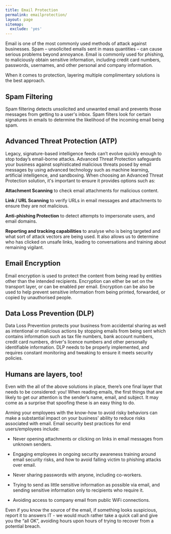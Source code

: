 ```yaml
---
title: Email Protection
permalink: emailprotection/
layout: page
sitemap:
  exclude: 'yes'
---
```


Email is one of the most commonly used methods of attack against businesses. Spam – unsolicited emails sent in mass quantities – can cause serious problems beyond annoyance. Email is commonly used for phishing, to maliciously obtain sensitive information, including credit card numbers, passwords, usernames, and other personal and company information.

When it comes to protection, layering multiple complimentary solutions is the best approach.

## Spam Filtering

Spam filtering detects unsolicited and unwanted email and prevents those messages from getting to a user's inbox. Spam filters look for certain signatures in emails to determine the likelihood of the incoming email being spam.

## Advanced Threat Protection (ATP)

Legacy, signature-based intelligence feeds can’t evolve quickly enough to stop today’s email-borne attacks. Advanced Threat Protection safeguards your business against sophisticated malicious threats posed by email messages by using advanced technology such as machine learning, artificial intelligence, and sandboxing. When choosing an Advanced Threat Protection solution, it's important to ensure it provides options such as:

**Attachment Scanning**  to check email attachments for malicious content.

**Link / URL Scanning** to verify URLs in email messages and attachments to ensure they are not malicious.

**Anti-phishing Protection** to detect attempts to impersonate users, and email domains.

**Reporting and tracking capabilities** to analyse who is being targeted and what sort of attack vectors are being used. It also allows us to determine who has clicked on unsafe links, leading to conversations and training about remaining vigilant.

## Email Encryption

Email encryption is used to protect the content from being read by entities other than the intended recipients. Encryption can either be set on the transport layer, or can be enabled per email. Encryption can be also be used to help prevent sensitive information from being printed, forwarded, or copied by unauthorised people.

## Data Loss Prevention (DLP)

Data Loss Prevention protects your business from accidental sharing as well as intentional or malicious actions by stopping emails from being sent which contains information such as tax file numbers, bank account numbers, credit card numbers, driver's licence numbers and other personally identifiable information. DLP needs to be properly implemented, and requires constant monitoring and tweaking to ensure it meets security policies.

## Humans are layers, too!

Even with the all of the above solutions in place, there’s one final layer that needs to be considered: you! When reading emails, the first things that are likely to get our attention is the sender’s name, email, and subject. It may come as a surprise that spoofing these is an easy thing to do.

Arming your employees with the know-how to avoid risky behaviors can make a substantial impact on your business' ability to reduce risks associated with email. Email security best practices for end users/employees include:

- Never opening attachments or clicking on links in email messages from unknown senders.

- Engaging employees in ongoing security awareness training around email security risks, and how to avoid falling victim to phishing attacks over email.

- Never sharing passwords with anyone, including co-workers.

- Trying to send as little sensitive information as possible via email, and sending sensitive information only to recipients who require it.

- Avoiding access to company email from public WiFi connections.

Even if you know the source of the email, if something looks suspicious, report it to answers IT - we would much rather take a quick call and give you the “all OK”, avoiding hours upon hours of trying to recover from a potential breach.
